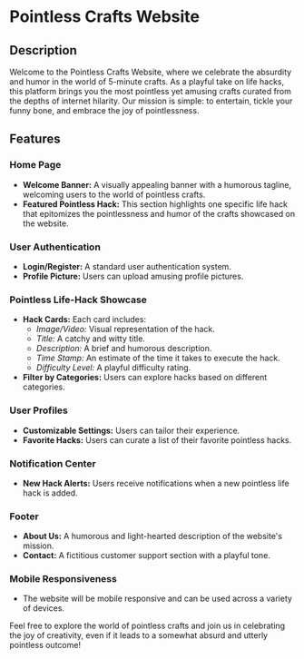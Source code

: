 # Pointless Crafts Website

## Description
Welcome to the Pointless Crafts Website, where we celebrate the absurdity and humor in the world of 5-minute crafts. As a playful take on life hacks, this platform brings you the most pointless yet amusing crafts curated from the depths of internet hilarity. Our mission is simple: to entertain, tickle your funny bone, and embrace the joy of pointlessness.

## Features

### Home Page
- **Welcome Banner:** A visually appealing banner with a humorous tagline, welcoming users to the world of pointless crafts.
- **Featured Pointless Hack:** This section highlights one specific life hack that epitomizes the pointlessness and humor of the crafts showcased on the website.

### User Authentication
- **Login/Register:** A standard user authentication system.
- **Profile Picture:** Users can upload amusing profile pictures.

### Pointless Life-Hack Showcase
- **Hack Cards:** Each card includes:
  - *Image/Video:* Visual representation of the hack.
  - *Title:* A catchy and witty title.
  - *Description:* A brief and humorous description.
  - *Time Stamp:* An estimate of the time it takes to execute the hack.
  - *Difficulty Level:* A playful difficulty rating.
- **Filter by Categories:** Users can explore hacks based on different categories.

### User Profiles
- **Customizable Settings:** Users can tailor their experience.
- **Favorite Hacks:** Users can curate a list of their favorite pointless hacks.

### Notification Center
- **New Hack Alerts:** Users receive notifications when a new pointless life hack is added.

### Footer
- **About Us:** A humorous and light-hearted description of the website's mission.
- **Contact:** A fictitious customer support section with a playful tone.

### Mobile Responsiveness
- The website will be mobile responsive and can be used across a variety of devices.

Feel free to explore the world of pointless crafts and join us in celebrating the joy of creativity, even if it leads to a somewhat absurd and utterly pointless outcome!
